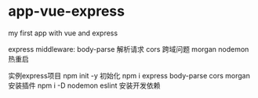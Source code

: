 # app-vue-express
my first app with vue and express

express middleware:
body-parse  解析请求
cors  跨域问题
morgan 
nodemon 热重启

实例express项目
npm init -y 初始化
npm i express body-parse cors morgan 安装插件
npm i -D nodemon eslint 安装开发依赖